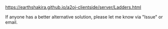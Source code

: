 https://earthshakira.github.io/a2oj-clientside/server/Ladders.html

If anyone has a better alternative solution, please let me know via "Issue" or email.